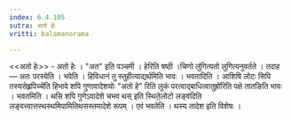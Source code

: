 ```yaml
---
index: 6.4.105
sutra: अतो हेः
vritti: balamanorama

---
```

<<अतो हेः>> - अतो हेः । "अत" इति पञ्चमी । हेरिति षष्ठी ।चिणो लु॑गित्यतो लुगित्यनुवर्तते । तदाह — अतः परस्येति । भवेति । हिविधानं तु स्तुहीत्याद्यर्थमिति भावः । भवतादिति । आशिषि लोटः सिपि तस्यसेह्र्रपिच्चे॑ति हिभावे शपि गुणावादेशयोः "अतो हे" रिति लुकं परत्वाद्बाधित्वातुह्रो॑रिति पक्षे तातङिति भावः । भवतमिति । थसि शपि गुणेऽवादेशे चभव थस् इति स्थिते॒लोटो लङ्व॑दिति लङ्वत्त्वात्तस्थस्थमिपामितिथसस्तमादेशे रूपम् । एवं भवतेति । थस्य तादेश इति विशेषः । 